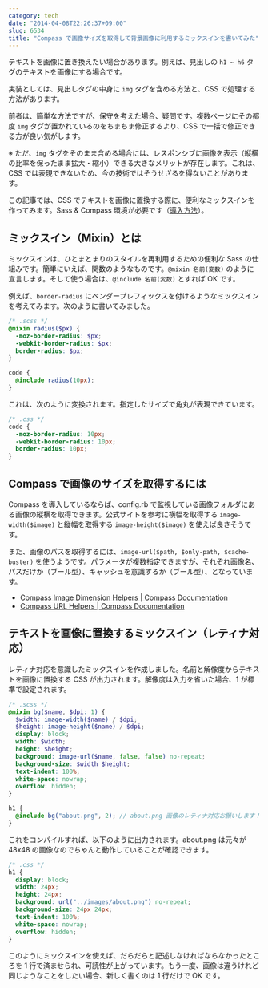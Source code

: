 ```yaml
---
category: tech
date: "2014-04-08T22:26:37+09:00"
slug: 6534
title: "Compass で画像サイズを取得して背景画像に利用するミックスインを書いてみた"
---
```


テキストを画像に置き換えたい場合があります。例えば、見出しの `h1 ~ h6` タグのテキストを画像にする場合です。

実装としては、見出しタグの中身に `img` タグを含める方法と、CSS で処理する方法があります。

前者は、簡単な方法ですが、保守を考えた場合、疑問です。複数ページにその都度 `img` タグが置かれているのをちまちま修正するより、CSS で一括で修正できる方が良い気がします。

※ ただ、`img` タグをそのまま含める場合には、レスポンシブに画像を表示（縦横の比率を保ったまま拡大・縮小）できる大きなメリットが存在します。これは、CSS では表現できないため、今の技術ではそうせざるを得ないことがあります。

この記事では、CSS でテキストを画像に置換する際に、便利なミックスインを作ってみます。Sass & Compass 環境が必要です（[導入方法](http://rakuishi.com/archives/6519)）。

## ミックスイン（Mixin）とは

ミックスインは、ひとまとまりのスタイルを再利用するための便利な Sass の仕組みです。簡単にいえば、関数のようなものです。`@mixin 名前(変数)` のように宣言します。そして使う場合は、`@include 名前(変数)` とすれば OK です。

例えば、`border-radius` にベンダープレフィックスを付けるようなミックスインを考えてみます。次のように書いてみました。

```scss
/* .scss */
@mixin radius($px) {
  -moz-border-radius: $px;
  -webkit-border-radius: $px;
  border-radius: $px;
}

code {
  @include radius(10px);
}
```

これは、次のように変換されます。指定したサイズで角丸が表現できています。

```css
/* .css */
code {
  -moz-border-radius: 10px;
  -webkit-border-radius: 10px;
  border-radius: 10px;
}
```

## Compass で画像のサイズを取得するには

Compass を導入しているならば、config.rb で監視している画像フォルダにある画像の縦横を取得できます。公式サイトを参考に横幅を取得する `image-width($image)` と縦幅を取得する `image-height($image)` を使えば良さそうです。

また、画像のパスを取得するには、`image-url($path, $only-path, $cache-buster)` を使うようです。パラメータが複数指定できますが、それぞれ画像名、パスだけか（ブール型）、キャッシュを意識するか（ブール型）、となっています。

- [Compass Image Dimension Helpers | Compass Documentation](http://compass-style.org/reference/compass/helpers/image-dimensions/)
- [Compass URL Helpers | Compass Documentation](http://compass-style.org/reference/compass/helpers/urls/)

## テキストを画像に置換するミックスイン（レティナ対応）

レティナ対応を意識したミックスインを作成しました。名前と解像度からテキストを画像に置換する CSS が出力されます。解像度は入力を省いた場合、1 が標準で設定されます。

```scss
/* .scss */
@mixin bg($name, $dpi: 1) {
  $width: image-width($name) / $dpi;
  $height: image-height($name) / $dpi;
  display: block;
  width: $width;
  height: $height;
  background: image-url($name, false, false) no-repeat;
  background-size: $width $height;
  text-indent: 100%;
  white-space: nowrap;
  overflow: hidden;
}

h1 {
  @include bg("about.png", 2); // about.png 画像のレティナ対応お願いします！
}
```

これをコンパイルすれば、以下のように出力されます。about.png は元々が 48x48 の画像なのでちゃんと動作していることが確認できます。

```css
/* .css */
h1 {
  display: block;
  width: 24px;
  height: 24px;
  background: url("../images/about.png") no-repeat;
  background-size: 24px 24px;
  text-indent: 100%;
  white-space: nowrap;
  overflow: hidden;
}
```

このようにミックスインを使えば、だらだらと記述しなければならなかったところを 1 行で済ませられ、可読性が上がっています。もう一度、画像は違うけれど同じようなことをしたい場合、新しく書くのは 1 行だけで OK です。
